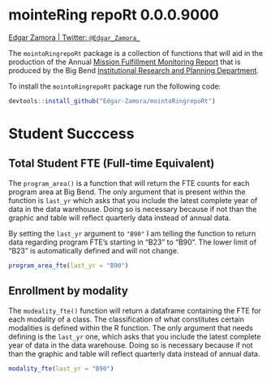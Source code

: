 mointeRing repoRt 0.0.0.9000
============================

[Edgar Zamora \| Twitter:
`@Edgar_Zamora_`](https://twitter.com/Edgar_Zamora_)

The `mointoRingrepoRt` package is a collection of functions that will
aid in the production of the Annual [Mission Fulfillment Monitoring
Report](https://www.bigbend.edu/monitoring-reports/) that is produced by
the Big Bend [Institutional Research and Planning
Department](https://www.bigbend.edu/information-center/institutional-research-planning/).

To install the `mointoRingrepoRt` package run the following code:

``` r
devtools::install_github("Edgar-Zamora/mointoRingrepoRt")
```

Student Succcess
================

Total Student FTE (Full-time Equivalent)
----------------------------------------

The `program_area()` is a function that will return the FTE counts for
each program area at Big Bend. The only argument that is present within
the function is `last_yr` which asks that you include the latest
complete year of data in the data warehouse. Doing so is necessary
because if not than the graphic and table will reflect quarterly data
instead of annual data.

By setting the `last_yr` argument to `"B90"` I am telling the function
to return data regarding program FTE’s starting in “B23” to “B90”. The
lower limit of “B23” is automatically defined and will not change.

``` r
program_area_fte(last_yr = "B90")
```

Enrollment by modality
----------------------

The `modeality_fte()` function will return a dataframe containing the
FTE for each modality of a class. The classification of what constitutes
certain modalities is defined within the R function. The only argument
that needs defining is the `last_yr` one, which asks that you include
the latest complete year of data in the data warehouse. Doing so is
necessary because if not than the graphic and table will reflect
quarterly data instead of annual data.

``` r
modality_fte(last_yr = "B90")
```
